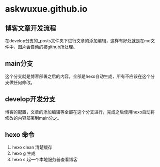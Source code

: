 # askwuxue.github.io
## 博客文章开发流程
在develop分支的_posts文件夹下进行文章的添加编辑，这样有好处就是在md文件中，图片会自动的被github所处理。

## main分支
这个分支就是博客部署之后的内容，全部是hexo自动生成，所有不应该在这个分支做任何修改。

## develop开发分支
博客的配置，文章的添加编辑等全部在这个分支进行，完成之后使用hexo自动将修改的内容部署到main分之。

## hexo 命令
1. hexo clean 清楚缓存
2. hexo g 生成
3. hexo s 起一个本地服务器查看博客
